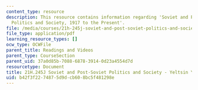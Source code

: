 ```yaml
---
content_type: resource
description: This resource contains information regarding 'Soviet and Post-Soviet
  Politics and Society, 1917 to the Present'.
file: /media/courses/21h-245j-soviet-and-post-soviet-politics-and-society-1917-to-the-present-spring-2016/b42f3f2274875d9dcb608bc5f481298e_MIT21H_245JS16_YeltsinYear.pdf
file_type: application/pdf
learning_resource_types: []
ocw_type: OCWFile
parent_title: Readings and Videos
parent_type: CourseSection
parent_uid: 37a0d85b-7088-6878-3914-0d23a4554d7d
resourcetype: Document
title: 21H.245J Soviet and Post-Soviet Politics and Society - Yeltsin Years
uid: b42f3f22-7487-5d9d-cb60-8bc5f481298e
---
```

